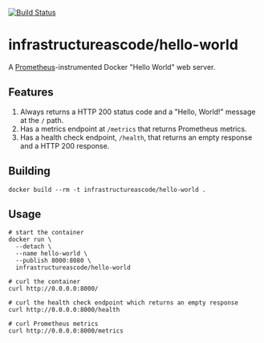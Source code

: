 [![Build Status](https://travis-ci.org/infrastructure-as-code/docker-hello-world.svg?branch=master)](https://travis-ci.org/infrastructure-as-code/docker-hello-world)

# infrastructureascode/hello-world

A [Prometheus](https://prometheus.io/)-instrumented Docker "Hello World" web server.

## Features

1. Always returns a HTTP 200 status code and a "Hello, World!" message at the `/` path.
1. Has a metrics endpoint at `/metrics` that returns Prometheus metrics.
1. Has a health check endpoint, `/health`, that returns an empty response and a HTTP 200 response.

## Building

```
docker build --rm -t infrastructureascode/hello-world .
```

## Usage

```
# start the container
docker run \
  --detach \
  --name hello-world \
  --publish 8000:8080 \
  infrastructureascode/hello-world

# curl the container
curl http://0.0.0.0:8000/

# curl the health check endpoint which returns an empty response
curl http://0.0.0.0:8000/health

# curl Prometheus metrics
curl http://0.0.0.0:8000/metrics
```

